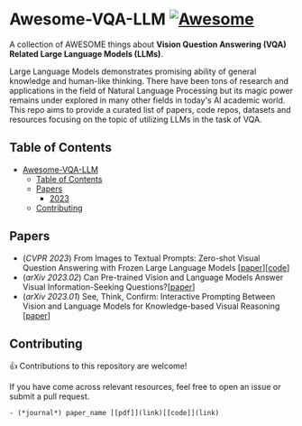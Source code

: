 # Awesome-VQA-LLM [![Awesome](https://awesome.re/badge.svg)](https://awesome.re)

A collection of AWESOME things about **Vision Question Answering (VQA) Related Large Language Models (LLMs)**.

Large Language Models demonstrates promising ability of general knowledge and human-like thinking. There have been tons of research and applications in the field of Natural Language Processing but its magic power remains under explored in many other fields in today's AI academic world. This repo aims to provide a curated list of papers, code repos, datasets and resources focusing on the topic of utilizing LLMs in the task of VQA.

## Table of Contents

- [Awesome-VQA-LLM](#awesome-vqa-llm)
  - [Table of Contents](#table-of-contents)
  - [Papers](#papers)
    - [2023](#2023)
  - [Contributing](#contributing)

## Papers
- (*CVPR 2023*) From Images to Textual Prompts: Zero-shot Visual Question Answering with Frozen Large Language Models [[paper](https://openaccess.thecvf.com/content/CVPR2023/papers/Guo_From_Images_to_Textual_Prompts_Zero-Shot_Visual_Question_Answering_With_CVPR_2023_paper.pdf)][[code](https://github.com/salesforce/LAVIS/tree/main/projects/img2llm-vqa)]
- (*arXiv 2023.02*) Can Pre-trained Vision and Language Models Answer Visual Information-Seeking Questions?[[paper](https://arxiv.org/pdf/2302.11713.pdf)]
- (*arXiv 2023.01*) See, Think, Confirm: Interactive Prompting Between Vision and Language Models for Knowledge-based Visual Reasoning [[paper](https://arxiv.org/pdf/2301.05226.pdf)]

## Contributing
👍 Contributions to this repository are welcome! 

If you have come across relevant resources, feel free to open an issue or submit a pull request.
```
- (*journal*) paper_name [[pdf]](link)[[code]](link)
```